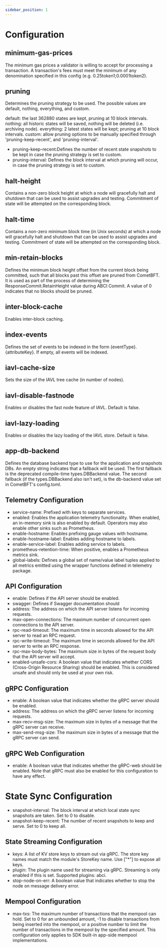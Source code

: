 ```yaml
---
sidebar_position: 1
---
```


# Configuration


## minimum-gas-prices

The minimum gas prices a validator is willing to accept for processing a transaction. A transaction's fees must meet the minimum of any denomination specified in this config (e.g. 0.25token1;0.0001token2).

## pruning

Determines the pruning strategy to be used. The possible values are default, nothing, everything, and custom.

default: the last 362880 states are kept, pruning at 10 block intervals.
nothing: all historic states will be saved, nothing will be deleted (i.e. archiving node).
everything: 2 latest states will be kept; pruning at 10 block intervals.
custom: allow pruning options to be manually specified through 'pruning-keep-recent', and 'pruning-interval'.

* pruning-keep-recent:Defines the number of recent state snapshots to be kept in case the pruning strategy is set to custom.
* pruning-interval: Defines the block interval at which pruning will occur, in case the pruning strategy is set to custom.

## halt-height

Contains a non-zero block height at which a node will gracefully halt and shutdown that can be used to assist upgrades and testing. Commitment of state will be attempted on the corresponding block.

## halt-time

Contains a non-zero minimum block time (in Unix seconds) at which a node will gracefully halt and shutdown that can be used to assist upgrades and testing. Commitment of state will be attempted on the corresponding block.

## min-retain-blocks

Defines the minimum block height offset from the current block being committed, such that all blocks past this offset are pruned from CometBFT. It is used as part of the process of determining the ResponseCommit.RetainHeight value during ABCI Commit. A value of 0 indicates that no blocks should be pruned.

## inter-block-cache

Enables inter-block caching.

## index-events

Defines the set of events to be indexed in the form {eventType}.{attributeKey}. If empty, all events will be indexed.

## iavl-cache-size

Sets the size of the IAVL tree cache (in number of nodes).

## iavl-disable-fastnode

Enables or disables the fast node feature of IAVL. Default is false.

## iavl-lazy-loading

Enables or disables the lazy loading of the IAVL store. Default is false.

## app-db-backend

Defines the database backend type to use for the application and snapshots DBs. An empty string indicates that a fallback will be used. The first fallback is the deprecated compile-time types.DBBackend value. The second fallback (if the types.DBBackend also isn't set), is the db-backend value set in CometBFT's config.toml.

## Telemetry Configuration

* service-name: Prefixed with keys to separate services.
* enabled: Enables the application telemetry functionality. When enabled, an in-memory sink is also enabled by default. Operators may also enable other sinks such as Prometheus.
* enable-hostname: Enables prefixing gauge values with hostname.
* enable-hostname-label: Enables adding hostname to labels.
* enable-service-label: Enables adding service to labels.
* prometheus-retention-time: When positive, enables a Prometheus metrics sink.
* global-labels: Defines a global set of name/value label tuples applied to all metrics emitted using the wrapper functions defined in telemetry package.

## API Configuration

* enable: Defines if the API server should be enabled.
* swagger: Defines if Swagger documentation should
* address: The address on which the API server listens for incoming requests.
* max-open-connections: The maximum number of concurrent open connections to the API server.
* rpc-read-timeout: The maximum time in seconds allowed for the API server to read an RPC request.
* rpc-write-timeout: The maximum time in seconds allowed for the API server to write an RPC response.
* rpc-max-body-bytes: The maximum size in bytes of the request body that the API server will accept.
* enabled-unsafe-cors: A boolean value that indicates whether CORS (Cross-Origin Resource Sharing) should be enabled. This is considered unsafe and should only be used at your own risk.

## gRPC Configuration

* enable: A boolean value that indicates whether the gRPC server should be enabled.
* address: The address on which the gRPC server listens for incoming requests.
* max-recv-msg-size: The maximum size in bytes of a message that the gRPC server can receive.
* max-send-msg-size: The maximum size in bytes of a message that the gRPC server can send.

## gRPC Web Configuration

* enable: A boolean value that indicates whether the gRPC-web should be enabled. Note that gRPC must also be enabled for this configuration to have any effect.

# State Sync Configuration

* snapshot-interval: The block interval at which local state sync snapshots are taken. Set to 0 to disable.
* snapshot-keep-recent: The number of recent snapshots to keep and serve. Set to 0 to keep all.

## State Streaming Configuration

* keys: A list of KV store keys to stream out via gRPC. The store key names must match the module's StoreKey name. Use ["*"] to expose all keys.
* plugin: The plugin name used for streaming via gRPC. Streaming is only enabled if this is set. Supported plugins: abci.
* stop-node-on-err: A boolean value that indicates whether to stop the node on message delivery error.

## Mempool Configuration

* max-txs: The maximum number of transactions that the mempool can hold. Set to 0 for an unbounded amount, -1 to disable transactions from being inserted into the mempool, or a positive number to limit the number of transactions in the mempool by the specified amount. This configuration only applies to SDK built-in app-side mempool implementations.
